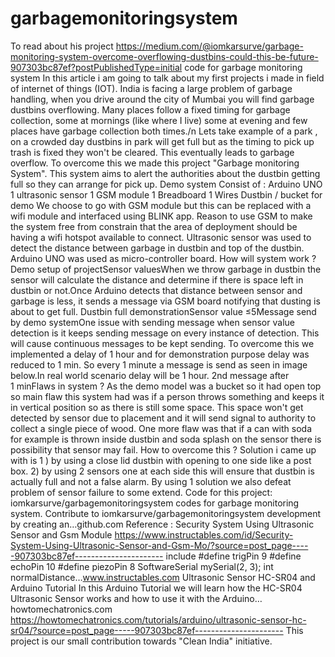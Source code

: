 # garbagemonitoringsystem

To read about his project https://medium.com/@iomkarsurve/garbage-monitoring-system-overcome-overflowing-dustbins-could-this-be-future-907303bc87ef?postPublishedType=initial
code for garbage monitoring system
In this article i am going to talk about my first projects i made in field of internet of things (IOT).
India is facing a large problem of garbage handling, when you drive around the city of Mumbai you will find garbage dustbins overflowing. Many places follow a fixed timing for garbage collection, some at mornings (like where I live) some at evening and few places have garbage collection both times./n
Lets take example of a park , on a crowded day dustbins in park will get full but as the timing to pick up trash is fixed they won't be cleared. This eventually leads to garbage overflow.
To overcome this we made this project "Garbage monitoring System". This system aims to alert the authorities about the dustbin getting full so they can arrange for pick up.
Demo system Consist of :
Arduino UNO 1
ultrasonic sensor 1
GSM module 1
Breadboard 1
Wires
Dustbin / bucket for demo
We choose to go with GSM module but this can be replaced with a wifi module and interfaced using BLINK app.
Reason to use GSM to make the system free from constrain that the area of deployment should be having a wifi hotspot available to connect.
Ultrasonic sensor was used to detect the distance between garbage in dustbin and top of the dustbin.
Arduino UNO was used as micro-controller board.
How will system work ?
Demo setup of projectSensor valuesWhen we throw garbage in dustbin the sensor will calculate the distance and determine if there is space left in dustbin or not.Once Arduino detects that distance between sensor and garbage is less, it sends a message via GSM board notifying that dusting is about to get full.
Dustbin full demonstrationSensor value ≤5Message send by demo systemOne issue with sending message when sensor value detection is it keeps sending message on every instance of detection. This will cause continuous messages to be kept sending.
To overcome this we implemented a delay of 1 hour and for demonstration purpose delay was reduced to 1 min. So every 1 minute a message is send as seen in image below.In real world scenario delay will be 1 hour.
2nd message after 1 minFlaws in system ?
As the demo model was a bucket so it had open top so main flaw this system had was if a person throws something and keeps it in vertical position so as there is still some space. This space won't get detected by sensor due to placement and it will send signal to authority to collect a single piece of wood.
One more flaw was that if a can with soda for example is thrown inside dustbin and soda splash on the sensor there is possibility that sensor may fail.
How to overcome this ?
Solution i came up with is
1 ) by using a close lid dustbin with opening to one side like a post box.
2) by using 2 sensors one at each side this will ensure that dustbin is actually full and not a false alarm.
By using 1 solution we also defeat problem of sensor failure to some extend.
Code for this project:
iomkarsurve/garbagemonitoringsystem
codes for garbage monitoring system. Contribute to iomkarsurve/garbagemonitoringsystem development by creating an…github.com
Reference :
Security System Using Ultrasonic Sensor and Gsm Module https://www.instructables.com/id/Security-System-Using-Ultrasonic-Sensor-and-Gsm-Mo/?source=post_page-----907303bc87ef----------------------
include #define trigPin 9 #define echoPin 10 #define piezoPin 8 SoftwareSerial mySerial(2, 3); int normalDistance…www.instructables.com
Ultrasonic Sensor HC-SR04 and Arduino Tutorial
In this Arduino Tutorial we will learn how the HC-SR04 Ultrasonic Sensor works and how to use it with the Arduino…howtomechatronics.com https://howtomechatronics.com/tutorials/arduino/ultrasonic-sensor-hc-sr04/?source=post_page-----907303bc87ef----------------------
This project is our small contribution towards "Clean India" initiative.
